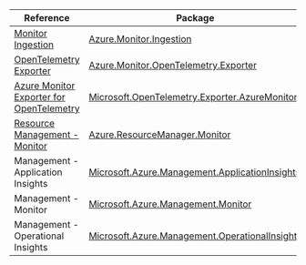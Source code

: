 | Reference | Package | Source |
|---|---|---|
|[Monitor Ingestion](monitor.ingestion-readme.md)|[Azure.Monitor.Ingestion](https://www.nuget.org/packages/Azure.Monitor.Ingestion)|[Github](https://github.com/Azure/azure-sdk-for-net/blob/main/sdk/monitor/Azure.Monitor.Ingestion)|
|[OpenTelemetry Exporter](monitor.opentelemetry.exporter-readme.md)|[Azure.Monitor.OpenTelemetry.Exporter](https://www.nuget.org/packages/Azure.Monitor.OpenTelemetry.Exporter)|[Github](https://github.com/Azure/azure-sdk-for-net/blob/main/sdk/monitor/Azure.Monitor.OpenTelemetry.Exporter)|
|[Azure Monitor Exporter for OpenTelemetry](microsoft.opentelemetry.exporter.azuremonitor-readme.md)|[Microsoft.OpenTelemetry.Exporter.AzureMonitor](https://www.nuget.org/packages/Microsoft.OpenTelemetry.Exporter.AzureMonitor)|[Github](https://github.com/Azure/azure-sdk-for-net)|
|[Resource Management - Monitor](resourcemanager.monitor-readme.md)|[Azure.ResourceManager.Monitor](https://www.nuget.org/packages/Azure.ResourceManager.Monitor)|[Github](https://github.com/Azure/azure-sdk-for-net/blob/main/sdk/monitor/Azure.ResourceManager.Monitor)|
|Management - Application Insights|[Microsoft.Azure.Management.ApplicationInsights](https://www.nuget.org/packages/Microsoft.Azure.Management.ApplicationInsights)|[Github](https://github.com/Azure/azure-sdk-for-net)|
|Management - Monitor|[Microsoft.Azure.Management.Monitor](https://www.nuget.org/packages/Microsoft.Azure.Management.Monitor)|[Github](https://github.com/Azure/azure-sdk-for-net)|
|Management - Operational Insights|[Microsoft.Azure.Management.OperationalInsights](https://www.nuget.org/packages/Microsoft.Azure.Management.OperationalInsights)|[Github](https://github.com/Azure/azure-sdk-for-net)|
